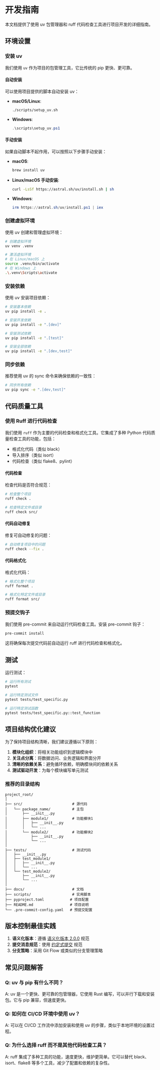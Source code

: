 # 开发指南

本文档提供了使用 uv 包管理器和 ruff 代码检查工具进行项目开发的详细指南。

## 环境设置

### 安装 uv

我们使用 `uv` 作为项目的包管理工具，它比传统的 pip 更快、更可靠。

#### 自动安装

可以使用项目提供的脚本自动安装 uv：

- **macOS/Linux**:
  ```bash
  ./scripts/setup_uv.sh
  ```

- **Windows**:
  ```powershell
  .\scripts\setup_uv.ps1
  ```

#### 手动安装

如果自动脚本不起作用，可以按照以下步骤手动安装：

- **macOS**:
  ```bash
  brew install uv
  ```

- **Linux/macOS 手动安装**:
  ```bash
  curl -LsSf https://astral.sh/uv/install.sh | sh
  ```

- **Windows**:
  ```powershell
  irm https://astral.sh/uv/install.ps1 | iex
  ```

### 创建虚拟环境

使用 uv 创建和管理虚拟环境：

```bash
# 创建虚拟环境
uv venv .venv

# 激活虚拟环境
# 在 Linux/macOS 上
source .venv/bin/activate
# 在 Windows 上
.\.venv\Scripts\activate
```

### 安装依赖

使用 uv 安装项目依赖：

```bash
# 安装基本依赖
uv pip install -e .

# 安装开发依赖
uv pip install -e ".[dev]"

# 安装测试依赖
uv pip install -e ".[test]"

# 安装全部依赖
uv pip install -e ".[dev,test]"
```

### 同步依赖

推荐使用 uv 的 sync 命令来确保依赖的一致性：

```bash
# 同步所有依赖
uv pip sync -e ".[dev,test]"
```

## 代码质量工具

### 使用 Ruff 进行代码检查

我们使用 `ruff` 作为主要的代码检查和格式化工具。它集成了多种 Python 代码质量检查工具的功能，包括：

- 格式化代码（类似 black）
- 导入排序（类似 isort）
- 代码检查（类似 flake8、pylint）

#### 代码检查

检查代码是否符合规范：

```bash
# 检查整个项目
ruff check .

# 检查特定文件或目录
ruff check src/
```

#### 代码自动修复

修复可自动修复的问题：

```bash
# 自动修复项目中的问题
ruff check --fix .
```

#### 代码格式化

格式化代码：

```bash
# 格式化整个项目
ruff format .

# 格式化特定文件或目录
ruff format src/
```

### 预提交钩子

我们使用 pre-commit 来自动运行代码检查工具。安装 pre-commit 钩子：

```bash
pre-commit install
```

这将确保每次提交代码前自动运行 ruff 进行代码检查和格式化。

## 测试

运行测试：

```bash
# 运行所有测试
pytest

# 运行特定测试文件
pytest tests/test_specific.py

# 运行特定测试函数
pytest tests/test_specific.py::test_function
```

## 项目结构优化建议

为了保持项目结构清晰，我们建议遵循以下原则：

1. **模块化组织**：将相关功能组织到逻辑模块中
2. **关注点分离**：将数据访问、业务逻辑和界面分开
3. **清晰的依赖关系**：避免循环依赖，明确模块间的依赖关系
4. **测试驱动开发**：为每个模块编写单元测试

### 推荐的目录结构

```
project_root/
│
├── src/                       # 源代码
│   └── package_name/          # 主包
│       ├── __init__.py
│       ├── module1/           # 功能模块1
│       │   ├── __init__.py
│       │   └── ...
│       └── module2/           # 功能模块2
│           ├── __init__.py
│           └── ...
│
├── tests/                     # 测试代码
│   ├── __init__.py
│   ├── test_module1/
│   │   ├── __init__.py
│   │   └── ...
│   └── test_module2/
│       ├── __init__.py
│       └── ...
│
├── docs/                      # 文档
├── scripts/                   # 实用脚本
├── pyproject.toml            # 项目配置
├── README.md                 # 项目说明
└── .pre-commit-config.yaml   # 预提交配置
```

## 版本控制最佳实践

1. **语义化版本**：遵循 [语义化版本 2.0.0](https://semver.org/lang/zh-CN/) 规范
2. **提交消息规范**：使用 [约定式提交](https://www.conventionalcommits.org/zh-hans/v1.0.0/) 规范
3. **分支策略**：采用 Git Flow 或类似的分支管理策略

## 常见问题解答

### Q: uv 与 pip 有什么不同？
A: uv 是一个更快、更可靠的包管理器，它使用 Rust 编写，可以并行下载和安装包。它与 pip 兼容，但速度更快。

### Q: 如何在 CI/CD 环境中使用 uv？
A: 可以在 CI/CD 工作流中添加安装和使用 uv 的步骤，类似于本地环境的设置过程。

### Q: 为什么选择 ruff 而不是其他代码检查工具？
A: ruff 集成了多种工具的功能，速度更快，维护更简单。它可以替代 black、isort、flake8 等多个工具，减少了配置和依赖的复杂性。
